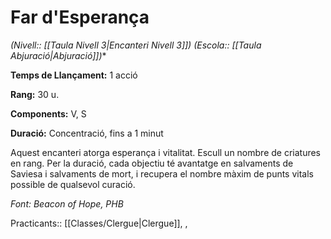 # Far d'Esperança

*(Nivell:: [[Taula Nivell 3|Encanteri Nivell 3]]) (Escola:: [[Taula Abjuració|Abjuració]])**

**Temps de Llançament:** 1 acció

**Rang:** 30 u.

**Components:** V, S

**Duració:** Concentració, fins a 1 minut

Aquest encanteri atorga esperança i vitalitat. Escull un nombre de criatures en rang. Per la duració, cada objectiu té avantatge en salvaments de Saviesa i salvaments de mort, i recupera el nombre màxim de punts vitals possible de qualsevol curació.


*Font: Beacon of Hope, PHB*



Practicants:: [[Classes/Clergue|Clergue]], ,